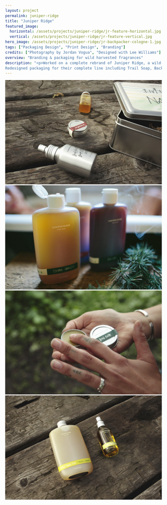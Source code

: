 ```yaml
---
layout: project
permalink: juniper-ridge
title: "Juniper Ridge"
featured_image:
  horizontal: /assets/projects/juniper-ridge/jr-feature-horizontal.jpg
  vertical: /assets/projects/juniper-ridge/jr-feature-vertical.jpg
hero_image: /assets/projects/juniper-ridge/jr-backpacker-cologne-1.jpg
tags: ["Packaging Design", "Print Design", "Branding"]
credits: ["Photography by Jordan Vogua", "Designed with Lee Williams"]
overview: "Branding & packaging for wild harvested fragrances"
description: "<p>Worked on a complete rebrand of Juniper Ridge, a wild-harvested fragrance company, to visually unify their brand.
Redesigned packaging for their complete line including Trail Soap, Backpacker's Cologne, Cabin Spray, Campfire Incense and Smudge's.</p>"
---
```


<div class="grid grid--offset">
  <div class="grid__col-12">
    <img src="/assets/projects/juniper-ridge/jr-box-set-1.jpg" />
  </div>
</div>

<div class="full-bleed">
  <img src="/assets/projects/juniper-ridge/jr-soaps.jpg"/>
</div>

<div class="grid grid--offset">
  <div class="grid__col-12">
    <img src="/assets/projects/juniper-ridge/jr-trail-resin-cologne-big-sur-1.jpg" />
  </div>
</div>

<div class="grid grid--offset">
  <div class="grid__col-12 grid__col--bleed-bottom">
    <img src="/assets/projects/juniper-ridge/jr-christmas-fur-set-1.jpg" />
  </div>
</div>